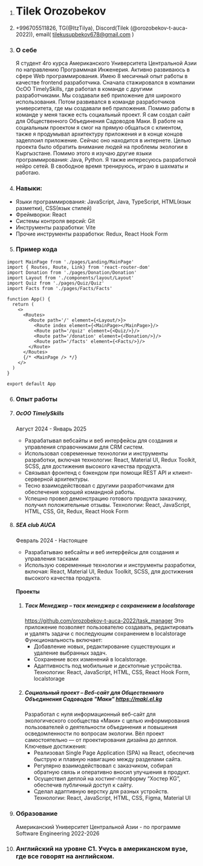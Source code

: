 1. # Tilek Orozobekov

2. +996705511826, TG(@ItzTilya), Discord(Tilek (@orozobekov-t-auca-2022)), email( tilekusupbekov678@gmail.com )

3. ### О себе
   Я студент 4го курса Американского Университета Центральной Азии по направлению Программная Инженерия. Активно развиваюсь в сфере Web программирования. Имею 8 месичный опыт работы в качестве frontend разработчика. Сначала стажировался в компании ОсОО TimelySkills, где работал в команде с другими разработчиками. Мы создавали веб приложение для широкого использования. Потом развивался в команде разработчиков университета, где мы создавали веб приложения. Помимо работы в команде у меня также есть социальный проект. Я сам создал сайт для Общественного Объединения Садоводов Маки. В работе на социальным проектом я смог на прямую общаться с клиентом, также я продумывал архитектуру приложения и в конце концов задеплоил приложение. Сейчас оно находится в интернете. Целью проекта было обратить внимание людей на проблемы экологии в Кыргызстане. Помимо этого я изучаю другие языки программирования: Java, Python. Я также интересуюсь разработкой нейро сетей. В свободное время тренируюсь, играю в шахматы и работаю.

5. ### Навыки:
* Языки программирования: JavaScript, Java, TypeScript, HTML(язык разметки), CSS(язык стилей)
* Фреймворки: React
* Системы контроля версий: Git
* Инструменты разработки: Vite
* Прочие инструменты разработки: Redux, React Hook Form

5. ### Пример кода
```
import MainPage from './pages/Landing/MainPage'
import { Routes, Route, Link} from 'react-router-dom'
import Donation from './pages/Donation/Donation'
import Layout from './components/layout/Layout'
import Quiz from './pages/Quiz/Quiz'
import Facts from './pages/Facts/Facts'

function App() {
  return (
    <>
      <Routes>
        <Route path='/' element={<Layout/>}>
          <Route index element={<MainPage></MainPage>}/>
          <Route path='/quiz' element={<Quiz/>}/>
          <Route path='/donation' element={<Donation/>}/>
          <Route path='/facts' element={<Facts/>}/>
        </Route>
      </Routes>
      {/* <MainPage /> */}
    </>
  )
}

export default App
```

6. ### Опыт работы
  1. ##### ОсОО TimelySkills
     Август 2024 - Январь 2025
     * Разрабатывал вебсайты и веб интерфейсы для создания и управления справочниками для CRM систем.
     * Использовал современные технологии и инструменты разработки, включая технологии: React, Material UI, Redux Toolkit, SCSS, для достижения высокого качества продукта.
     * Связывал фронтенд с бэкендом при помощи REST API и клиент-серверной архитектуры.
     * Тесно взаимодействовал с другими разработчиками для обеспечения хорошей командной работы.
     * Успешно провел демонстрацию готового продукта заказчику, получил положительные отзывы.
    Технологии: React, JavaScript, HTML, CSS, Git, Redux, React Hook Form
  2. ##### SEA club AUCA
     Февраль 2024 - Настоящее
     * Разрабатываю вебсайты и веб интерфейсы для создания и управления тасками
     * Использую современные технологии и инструменты разработки, включая: React, Material UI, Redux Toolkit, SCSS, для достижения высокого качества продукта.

     #### Проекты
     1. ##### Tаск Менеджер – таск менеджер с сохранением в localstorage
        https://github.com/orozobekov-t-auca-2022/task_manager
        Это приложение позволяет пользователю создавать, редактировать и удалять задачи с последующим сохранением в localstorage
        Функциональность включает:
        * Добавление новых, редактирование существующих и удаление выбранных задач.
        * Сохранение всех изменений в localstorage.
        * Адаптивность под мобильные и десктопные устройства.
        Технологии: React, JavaScript, HTML, CSS, React Hook Form, localstorage
      2. ##### Социальный проект – Веб-сайт для Общественного Объединения Садоводов "Маки" https://maki.el.kg
         Разработал с нуля информационный веб-сайт для экологического сообщества «Маки» с целью информирования пользователей о деятельности объединения и повышения осведомленности по     вопросам экологии. Вёл проект самостоятельно — от проектирования дизайна до деплоя.
          Ключевые достижения:
          * Реализовал Single Page Application (SPA) на React, обеспечив быструю и плавную навигацию между разделами сайта.
          * Регулярно взаимодействовал с заказчиком, собирал обратную связь и оперативно вносил улучшения в продукт.
          * Осуществил деплой на хостинг-платформу “Хостер KG”, обеспечив публичный доступ к сайту.
          * Сделал адаптивную верстку для разных устройств.
         Технологии: React, JavaScript, HTML, CSS, Figma, Material UI

7. ### Образование
   Американский Университет Центральной Азии - по программе Software Engineering 2022-2026

8. ### Английский на уровне C1. Учусь в американском вузе, где все говорят на английском.

